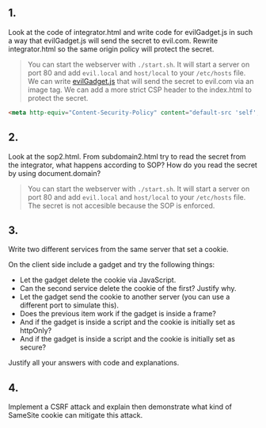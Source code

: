 ## 1.

Look at the code of integrator.html and write code for evilGadget.js in such a way that evilGadget.js will send the secret to evil.com.
Rewrite integrator.html so the same origin policy will protect the secret.

> You can start the webserver with `./start.sh`. It will start a server on port 80 and add `evil.local` and `host/local` to your `/etc/hosts` file.
> We can write [evilGadget.js](q1/evil/evilGadget.js) that will send the secret to evil.com via an image tag.
> We can add a more strict CSP header to the index.html to protect the secret.

```html
<meta http-equiv="Content-Security-Policy" content="default-src 'self'; script-src 'self' http://evil.local;">
```

## 2.

Look at the sop2.html. From subdomain2.html try to read the secret from the integrator, what happens according to SOP?
How do you read the secret by using document.domain?

> You can start the webserver with `./start.sh`. It will start a server on port 80 and add `evil.local` and `host/local` to your `/etc/hosts` file.
> The secret is not accesible because the SOP is enforced.

## 3.

Write two different services from the same server that set a cookie.

On the client side include a gadget and try the following things:
- Let the gadget delete the cookie via JavaScript.
- Can the second service delete the cookie of the first? Justify why.
- Let the gadget send the cookie to another server (you can use a different port to simulate this).
- Does the previous item work if the gadget is inside a frame?
- And if the gadget is inside a script and the cookie is initially set as httpOnly?
- And if the gadget is inside a script and the cookie is initially set as secure?

Justify all your answers with code and explanations.

## 4.

Implement a CSRF attack and explain then demonstrate what kind of SameSite cookie can mitigate this attack.
